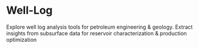 # Well-Log
Explore well log analysis tools for petroleum engineering &amp; geology. Extract insights from subsurface data for reservoir characterization &amp; production optimization
